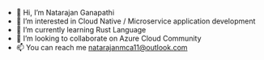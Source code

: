 - 👋 Hi, I’m Natarajan Ganapathi
- 👀 I’m interested in Cloud Native / Microservice application development
- 🌱 I’m currently learning Rust Language
- 💞️ I’m looking to collaborate on Azure Cloud Community
- 📫 You can reach me natarajanmca11@outlook.com
